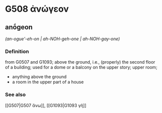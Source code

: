 # G508 ἀνώγεον

## anṓgeon

_(an-ogue'-eh-on | ah-NOH-geh-one | ah-NOH-gay-one)_

### Definition

from G0507 and G1093; above the ground, i.e., (properly) the second floor of a building; used for a dome or a balcony on the upper story; upper room; 

- anything above the ground
- a room in the upper part of a house

### See also

[[G507|G507 ἄνω]], [[G1093|G1093 γῆ]]
